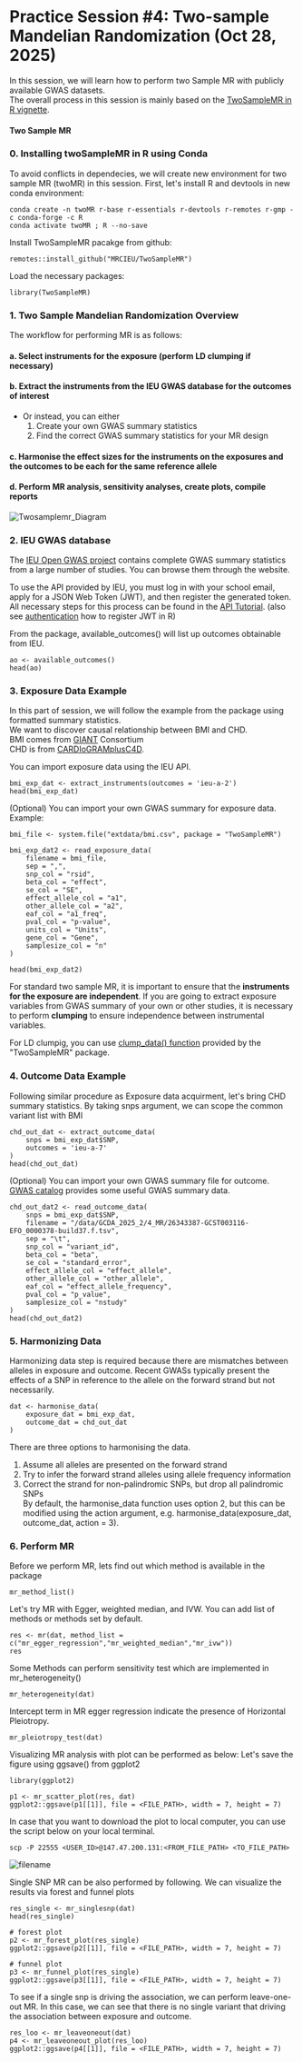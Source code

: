 # Practice Session #4: Two-sample Mandelian Randomization (Oct 28, 2025)
In this session, we will learn how to perform two Sample MR with publicly available GWAS datasets. \
The overall process in this session is mainly based on the [TwoSampleMR in R vignette](https://mrcieu.github.io/TwoSampleMR/).

#### Two Sample MR

### 0. Installing twoSampleMR in R using Conda 
To avoid conflicts in dependecies, we will create new environment for two sample MR (twoMR) in this session.
First, let's install R and devtools in new conda environment:
```
conda create -n twoMR r-base r-essentials r-devtools r-remotes r-gmp -c conda-forge -c R 
conda activate twoMR ; R --no-save
```
Install TwoSampleMR pacakge from github: 
```
remotes::install_github("MRCIEU/TwoSampleMR")
```
Load the necessary packages:
```
library(TwoSampleMR)
```


### 1. Two Sample Mandelian Randomization Overview
The workflow for performing MR is as follows:

#### a. Select instruments for the exposure (perform LD clumping if necessary)
#### b. Extract the instruments from the IEU GWAS database for the outcomes of interest
- Or instead, you can either
    1) Create your own GWAS summary statistics
    2) Find the correct GWAS summary statistics for your MR design 
#### c. Harmonise the effect sizes for the instruments on the exposures and the outcomes to be each for the same reference allele
#### d. Perform MR analysis, sensitivity analyses, create plots, compile reports

![Twosamplemr_Diagram](https://user-images.githubusercontent.com/22064612/235571598-61784c94-bb0e-44ce-887d-c73a0593dbe6.png)


### 2. IEU GWAS database
The [IEU Open GWAS project](https://opengwas.io/datasets/) contains complete GWAS summary statistics from a large number of studies. You can browse them through the website. 

To use the API provided by IEU, you must log in with your school email, apply for a JSON Web Token (JWT), and then register the generated token. \
All necessary steps for this process can be found in the [API Tutorial](https://api.opengwas.io/).
(also see [authentication](https://mrcieu.github.io/ieugwasr/articles/guide.html#authentication) how to register JWT in R)

From the package, available_outcomes() will list up outcomes obtainable from IEU.
```
ao <- available_outcomes()
head(ao)
```


### 3. Exposure Data Example
In this part of session, we will follow the example from the package using formatted summary statistics. \
We want to discover causal relationship between BMI and CHD. \
BMI comes from [GIANT](https://gwas.mrcieu.ac.uk/datasets/ieu-a-2/) Consortium \
CHD is from [CARDIoGRAMplusC4D](https://gwas.mrcieu.ac.uk/datasets/ieu-a-7/). 

You can import exposure data using the IEU API. 
```
bmi_exp_dat <- extract_instruments(outcomes = 'ieu-a-2')
head(bmi_exp_dat)
```


(Optional) You can import your own GWAS summary for exposure data. \
Example:
```
bmi_file <- system.file("extdata/bmi.csv", package = "TwoSampleMR")

bmi_exp_dat2 <- read_exposure_data(
    filename = bmi_file,
    sep = ",",
    snp_col = "rsid",
    beta_col = "effect",
    se_col = "SE",
    effect_allele_col = "a1",
    other_allele_col = "a2",
    eaf_col = "a1_freq",
    pval_col = "p-value",
    units_col = "Units",
    gene_col = "Gene",
    samplesize_col = "n"
)

head(bmi_exp_dat2)
```
For standard two sample MR, it is important to ensure that the **instruments for the exposure are independent**. If you are going to extract exposure variables from GWAS summary of your own or other studies, it is necessary to perform **clumping** to ensure independence between instrumental variables. 

For LD clumpig, you can use [clump_data() function](https://mrcieu.github.io/TwoSampleMR/reference/clump_data.html) provided by the "TwoSampleMR" package. 

### 4. Outcome Data Example
Following similar procedure as Exposure data acquirment, let's bring CHD summary statistics. By taking snps argument, we can scope the common variant list with BMI
```
chd_out_dat <- extract_outcome_data(
    snps = bmi_exp_dat$SNP,
    outcomes = 'ieu-a-7'
)
head(chd_out_dat)
```
(Optional) You can import your own GWAS summary file for outcome. [GWAS catalog](https://www.ebi.ac.uk/gwas/) provides some useful GWAS summary data.
```
chd_out_dat2 <- read_outcome_data(
    snps = bmi_exp_dat$SNP,
    filename = "/data/GCDA_2025_2/4_MR/26343387-GCST003116-EFO_0000378-build37.f.tsv",
    sep = "\t",
    snp_col = "variant_id",
    beta_col = "beta",
    se_col = "standard_error",
    effect_allele_col = "effect_allele",
    other_allele_col = "other_allele",
    eaf_col = "effect_allele_frequency",
    pval_col = "p_value",
    samplesize_col = "nstudy"
)
head(chd_out_dat2)
```


### 5. Harmonizing Data
Harmonizing data step is required because there are mismatches between alleles in exposure and outcome. Recent GWASs typically present the effects of a SNP in reference to the allele on the forward strand but not necessarily.

```
dat <- harmonise_data(
    exposure_dat = bmi_exp_dat, 
    outcome_dat = chd_out_dat
)
```
There are three options to harmonising the data.

1. Assume all alleles are presented on the forward strand 
2. Try to infer the forward strand alleles using allele frequency information 
3. Correct the strand for non-palindromic SNPs, but drop all palindromic SNPs \
By default, the harmonise_data function uses option 2, but this can be modified using the action argument, e.g. harmonise_data(exposure_dat, outcome_dat, action = 3).


### 6. Perform MR
Before we perform MR, lets find out which method is available in the package
```
mr_method_list()
```
Let's try MR with Egger, weighted median, and IVW. You can add list of methods or methods set by default.

```
res <- mr(dat, method_list = c("mr_egger_regression","mr_weighted_median","mr_ivw"))
res
```
Some Methods can perform sensitivity test which are implemented in mr_heterogeneity()
```
mr_heterogeneity(dat)
```
Intercept term in MR egger regression indicate the presence of Horizontal Pleiotropy.
```
mr_pleiotropy_test(dat)
```

Visualizing MR analysis with plot can be performed as below:
Let's save the figure using ggsave() from ggplot2
```
library(ggplot2)

p1 <- mr_scatter_plot(res, dat)
ggplot2::ggsave(p1[[1]], file = <FILE_PATH>, width = 7, height = 7)
```
In case that you want to download the plot to local computer, you can use the script below on your local terminal.
```
scp -P 22555 <USER_ID>@147.47.200.131:<FROM_FILE_PATH> <TO_FILE_PATH>
```
![filename](https://user-images.githubusercontent.com/22064612/235652335-b57f0381-b820-47e0-a07f-da09564f9c0b.png)


Single SNP MR can be also performed by following. We can visualize the results via forest and funnel plots
```
res_single <- mr_singlesnp(dat)
head(res_single)

# forest plot
p2 <- mr_forest_plot(res_single)
ggplot2::ggsave(p2[[1]], file = <FILE_PATH>, width = 7, height = 7)

# funnel plot
p3 <- mr_funnel_plot(res_single)
ggplot2::ggsave(p3[[1]], file = <FILE_PATH>, width = 7, height = 7)
```
To see if a single snp is driving the association, we can perform leave-one-out MR.
In this case, we can see that there is no single variant that driving the association between exposure and outcome.
```
res_loo <- mr_leaveoneout(dat)
p4 <- mr_leaveoneout_plot(res_loo)
ggplot2::ggsave(p4[[1]], file = <FILE_PATH>, width = 7, height = 7)
```



